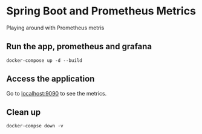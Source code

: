 # Spring Boot and Prometheus Metrics
Playing around with Prometheus metris

## Run the app, prometheus and grafana
```docker-compose up -d --build```

## Access the application
Go to [localhost:9090](http://localhost:9090) to see the metrics.

## Clean up
```docker-compse down -v```
